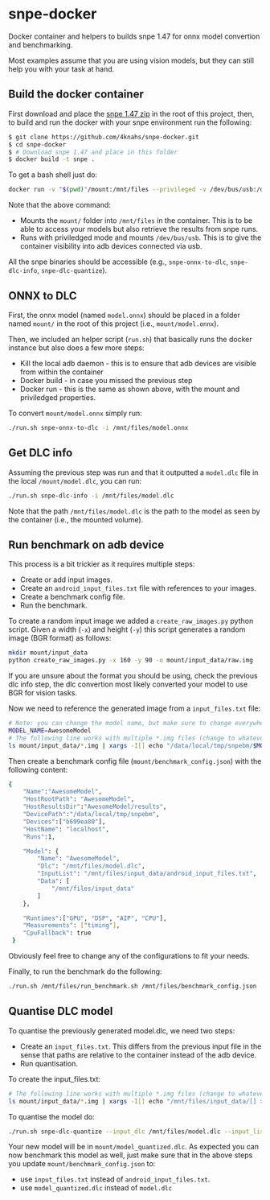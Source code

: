 # snpe-docker
Docker container and helpers to builds snpe 1.47 for onnx model convertion and benchmarking.

Most examples assume that you are using vision models, but they can still help you with your task at hand.

## Build the docker container

First download and place the [snpe 1.47 zip](https://developer.qualcomm.com/software/qualcomm-neural-processing-sdk) in the root of this project, then, to build and run the docker with your snpe environment run the following:

```bash
$ git clone https://github.com/4knahs/snpe-docker.git
$ cd snpe-docker
$ # Download snpe 1.47 and place in this folder
$ docker build -t snpe .
```

To get a bash shell just do: 

```bash
docker run -v "$(pwd)"/mount:/mnt/files --privileged -v /dev/bus/usb:/dev/bus/usb -it snpe
```

Note that the above command:
* Mounts the `mount/` folder into `/mnt/files` in the container. This is to be able to access your models but also retrieve the results from snpe runs.
* Runs with priviledged mode and mounts `/dev/bus/usb`. This is to give the container visibility into adb devices connected via usb.

All the snpe binaries should be accessible (e.g., `snpe-onnx-to-dlc`, `snpe-dlc-info`, `snpe-dlc-quantize`).

## ONNX to DLC

First, the onnx model (named `model.onnx`) should be placed in a folder named `mount/` in the root of this project (i.e., `mount/model.onnx`).

Then, we included an helper script (`run.sh`) that basically runs the docker instance but also does a few more steps:
* Kill the local adb daemon - this is to ensure that adb devices are visible from within the container
* Docker build - in case you missed the previous step
* Docker run - this is the same as shown above, with the mount and priviledged properties.

To convert `mount/model.onnx` simply run:

```bash
./run.sh snpe-onnx-to-dlc -i /mnt/files/model.onnx
```

## Get DLC info

Assuming the previous step was run and that it outputted a `model.dlc` file in the local `/mount/model.dlc`, you can run:

```bash
./run.sh snpe-dlc-info -i /mnt/files/model.dlc
```

Note that the path `/mnt/files/model.dlc` is the path to the model as seen by the container (i.e., the mounted volume).

## Run benchmark on adb device

This process is a bit trickier as it requires multiple steps:
* Create or add input images.
* Create an `android_input_files.txt` file with references to your images.
* Create a benchmark config file.
* Run the benchmark.

To create a random input image we added a `create_raw_images.py` python script. Given a width (`-x`) and height (`-y`) this script generates a random image (BGR format) as follows:

```bash
mkdir mount/input_data
python create_raw_images.py -x 160 -y 90 -o mount/input_data/raw.img
```

If you are unsure about the format you should be using, check the previous dlc info step, the dlc convertion most likely converted your model to use BGR for vision tasks.

Now we need to reference the generated image from a `input_files.txt` file:

```bash
# Note: you can change the model name, but make sure to change everywhere
MODEL_NAME=AwesomeModel
# The following line works with multiple *.img files (change to whatever format you need)
ls mount/input_data/*.img | xargs -I[] echo "/data/local/tmp/snpebm/$MODEL_NAME/input_data/[] >> mount/input_data/android_input_files.txt"
```

Then create a benchmark config file (`mount/benchmark_config.json`) with the following content:

```bash
{
    "Name":"AwesomeModel",
    "HostRootPath": "AwesomeModel",
    "HostResultsDir":"AwesomeModel/results",
    "DevicePath":"/data/local/tmp/snpebm",
    "Devices":["b699ea80"],
    "HostName": "localhost",
    "Runs":1,

    "Model": {
        "Name": "AwesomeModel",
        "Dlc": "/mnt/files/model.dlc",
        "InputList": "/mnt/files/input_data/android_input_files.txt",
        "Data": [
            "/mnt/files/input_data"
        ]
    },

    "Runtimes":["GPU", "DSP", "AIP", "CPU"],
    "Measurements": ["timing"],
    "CpuFallback": true
 }
```

Obviously feel free to change any of the configurations to fit your needs.

Finally, to run the benchmark do the following:

```bash
./run.sh /mnt/files/run_benchmark.sh /mnt/files/benchmark_config.json
```

## Quantise DLC model

To quantise the previously generated model.dlc, we need two steps:
* Create an `input_files.txt`. This differs from the previous input file in the sense that paths are relative to the container instead of the adb device.
* Run quantisation.

To create the input_files.txt:

```bash
# The following line works with multiple *.img files (change to whatever format you need)
ls mount/input_data/*.img | xargs -I[] echo "/mnt/files/input_data/[] >> mount/input_data/input_files.txt"
```

To quantise the model do:

```bash
./run.sh snpe-dlc-quantize --input_dlc /mnt/files/model.dlc --input_list /mnt/files/input_data/input_files.txt --output_dlc /mnt/files/model_quantized.dlc --enable_hta
```

Your new model will be in `mount/model_quantized.dlc`. As expected you can now benchmark this model as well, just make sure that in the above steps you update `mount/benchmark_config.json` to:
* use `input_files.txt` instead of `android_input_files.txt`.
* use `model_quantized.dlc` instead of `model.dlc`